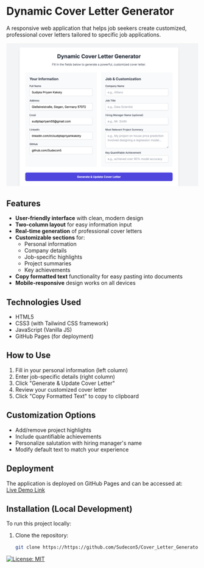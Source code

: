 # Dynamic Cover Letter Generator

A responsive web application that helps job seekers create customized, professional cover letters tailored to specific job applications.

![Cover Letter Generator Screenshot](./Screenshot%202025-06-30%20at%2011.57.16.png)

## Features

- **User-friendly interface** with clean, modern design
- **Two-column layout** for easy information input
- **Real-time generation** of professional cover letters
- **Customizable sections** for:
  - Personal information
  - Company details
  - Job-specific highlights
  - Project summaries
  - Key achievements
- **Copy formatted text** functionality for easy pasting into documents
- **Mobile-responsive** design works on all devices

## Technologies Used

- HTML5
- CSS3 (with Tailwind CSS framework)
- JavaScript (Vanilla JS)
- GitHub Pages (for deployment)

## How to Use

1. Fill in your personal information (left column)
2. Enter job-specific details (right column)
3. Click "Generate & Update Cover Letter"
4. Review your customized cover letter
5. Click "Copy Formatted Text" to copy to clipboard

## Customization Options

- Add/remove project highlights
- Include quantifiable achievements
- Personalize salutation with hiring manager's name
- Modify default text to match your experience

## Deployment

The application is deployed on GitHub Pages and can be accessed at:  
[Live Demo Link]( https://sudecon5.github.io/Cover_Letter_Generator/) 

## Installation (Local Development)

To run this project locally:

1. Clone the repository:
   ```bash
   git clone https://https://github.com/Sudecon5/Cover_Letter_Generator/.git

[![License: MIT](https://img.shields.io/badge/License-MIT-yellow.svg)](https://opensource.org/licenses/MIT)
